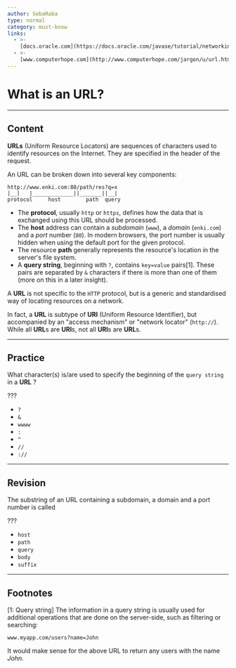 ```yaml
---
author: SebaRaba
type: normal
category: must-know
links:
  - >-
    [docs.oracle.com](https://docs.oracle.com/javase/tutorial/networking/urls/definition.html){website}
  - >-
    [www.computerhope.com](http://www.computerhope.com/jargon/u/url.htm){website}
---
```


# What is an URL?


---

## Content

**URLs** (Uniform Resource Locators) are sequences of characters used to identify resources on the Internet. They are specified in the header of the request.

An URL can be broken down into several key components:

```plain-text
http://www.enki.com:80/path/res?q=x
|__|   |_____________||_______||__|
protocol     host        path  query
```

- The **protocol**, usually `http` or `https`, defines how the data that is exchanged using this URL should be processed.
- The **host** address can contain a *subdomain* (`www`), a *domain* (`enki.com`) and a *port* number (`80`). In modern browsers, the port number is usually hidden when using the default port for the given protocol.
- The resource **path** generally represents the resource's location in the server's file system.
- A **query string**, beginning with `?`, contains `key=value` pairs[1]. These pairs are separated by `&` characters if there is more than one of them (more on this in a later insight).

A **URL** is not specific to the `HTTP` protocol, but is a generic and standardised way of locating resources on a network.

In fact, a **URL** is subtype of **URI** (Uniform Resource Identifier), but accompanied by an "access mechanism" or "network locator" (`http://`).
While all **URL**s are **URI**s, not all **URI**s are **URL**s.


---

## Practice

What character(s) is/are used to specify the beginning of the `query string` in a **URL** ?

???

- `?`
- `&`
- `wwww`
- `:`
- `^`
- `//`
- `://`


---

## Revision

The substring of an URL containing a subdomain, a domain and a port number is called

???

- `host`
- `path`
- `query`
- `body`
- `suffix`


---

## Footnotes

[1: Query string]
The information in a query string is usually used for additional operations that are done on the server-side, such as filtering or searching:

```plain-text
www.myapp.com/users?name=John
```

It would make sense for the above URL to return any users with the name *John*.
 
